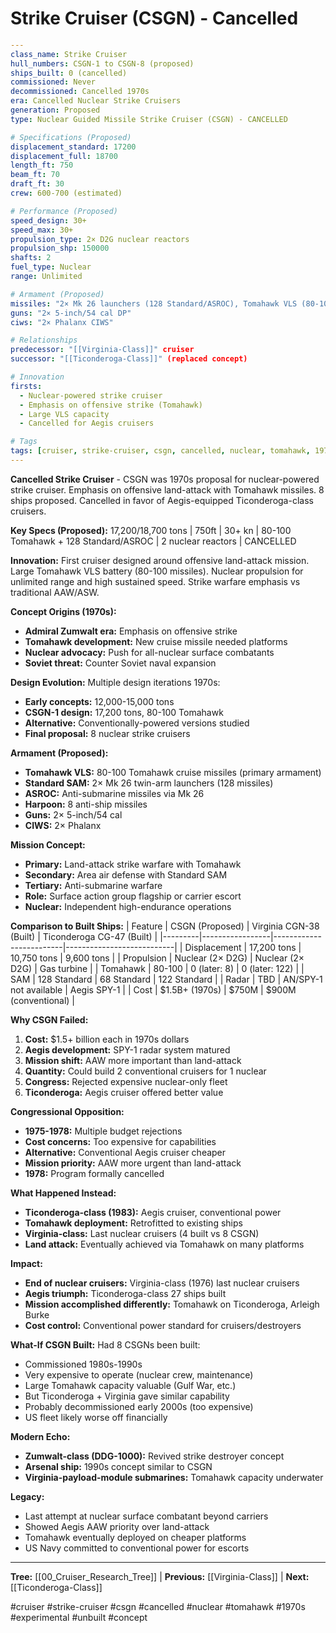# Strike Cruiser (CSGN) - Cancelled

```yaml
---
class_name: Strike Cruiser
hull_numbers: CSGN-1 to CSGN-8 (proposed)
ships_built: 0 (cancelled)
commissioned: Never
decommissioned: Cancelled 1970s
era: Cancelled Nuclear Strike Cruisers
generation: Proposed
type: Nuclear Guided Missile Strike Cruiser (CSGN) - CANCELLED

# Specifications (Proposed)
displacement_standard: 17200
displacement_full: 18700
length_ft: 750
beam_ft: 70
draft_ft: 30
crew: 600-700 (estimated)

# Performance (Proposed)
speed_design: 30+
speed_max: 30+
propulsion_type: 2× D2G nuclear reactors
propulsion_shp: 150000
shafts: 2
fuel_type: Nuclear
range: Unlimited

# Armament (Proposed)
missiles: "2× Mk 26 launchers (128 Standard/ASROC), Tomahawk VLS (80-100 cells), 8× Harpoon"
guns: "2× 5-inch/54 cal DP"
ciws: "2× Phalanx CIWS"

# Relationships
predecessor: "[[Virginia-Class]]" cruiser
successor: "[[Ticonderoga-Class]]" (replaced concept)

# Innovation
firsts:
  - Nuclear-powered strike cruiser
  - Emphasis on offensive strike (Tomahawk)
  - Large VLS capacity
  - Cancelled for Aegis cruisers

# Tags
tags: [cruiser, strike-cruiser, csgn, cancelled, nuclear, tomahawk, 1970s, experimental, unbuilt, concept]
---
```

**Cancelled Strike Cruiser** - CSGN was 1970s proposal for nuclear-powered strike cruiser. Emphasis on offensive land-attack with Tomahawk missiles. 8 ships proposed. Cancelled in favor of Aegis-equipped Ticonderoga-class cruisers.

**Key Specs (Proposed):** 17,200/18,700 tons | 750ft | 30+ kn | 80-100 Tomahawk + 128 Standard/ASROC | 2 nuclear reactors | CANCELLED

**Innovation:** First cruiser designed around offensive land-attack mission. Large Tomahawk VLS battery (80-100 missiles). Nuclear propulsion for unlimited range and high sustained speed. Strike warfare emphasis vs traditional AAW/ASW.

**Concept Origins (1970s):**
- **Admiral Zumwalt era:** Emphasis on offensive strike
- **Tomahawk development:** New cruise missile needed platforms
- **Nuclear advocacy:** Push for all-nuclear surface combatants
- **Soviet threat:** Counter Soviet naval expansion

**Design Evolution:**
Multiple design iterations 1970s:
- **Early concepts:** 12,000-15,000 tons
- **CSGN-1 design:** 17,200 tons, 80-100 Tomahawk
- **Alternative:** Conventionally-powered versions studied
- **Final proposal:** 8 nuclear strike cruisers

**Armament (Proposed):**
- **Tomahawk VLS:** 80-100 Tomahawk cruise missiles (primary armament)
- **Standard SAM:** 2× Mk 26 twin-arm launchers (128 missiles)
- **ASROC:** Anti-submarine missiles via Mk 26
- **Harpoon:** 8 anti-ship missiles
- **Guns:** 2× 5-inch/54 cal
- **CIWS:** 2× Phalanx

**Mission Concept:**
- **Primary:** Land-attack strike warfare with Tomahawk
- **Secondary:** Area air defense with Standard SAM
- **Tertiary:** Anti-submarine warfare
- **Role:** Surface action group flagship or carrier escort
- **Nuclear:** Independent high-endurance operations

**Comparison to Built Ships:**
| Feature | CSGN (Proposed) | Virginia CGN-38 (Built) | Ticonderoga CG-47 (Built) |
|---------|-----------------|-------------------------|---------------------------|
| Displacement | 17,200 tons | 10,750 tons | 9,600 tons |
| Propulsion | Nuclear (2× D2G) | Nuclear (2× D2G) | Gas turbine |
| Tomahawk | 80-100 | 0 (later: 8) | 0 (later: 122) |
| SAM | 128 Standard | 68 Standard | 122 Standard |
| Radar | TBD | AN/SPY-1 not available | Aegis SPY-1 |
| Cost | $1.5B+ (1970s) | $750M | $900M (conventional) |

**Why CSGN Failed:**
1. **Cost:** $1.5+ billion each in 1970s dollars
2. **Aegis development:** SPY-1 radar system matured
3. **Mission shift:** AAW more important than land-attack
4. **Quantity:** Could build 2 conventional cruisers for 1 nuclear
5. **Congress:** Rejected expensive nuclear-only fleet
6. **Ticonderoga:** Aegis cruiser offered better value

**Congressional Opposition:**
- **1975-1978:** Multiple budget rejections
- **Cost concerns:** Too expensive for capabilities
- **Alternative:** Conventional Aegis cruiser cheaper
- **Mission priority:** AAW more urgent than land-attack
- **1978:** Program formally cancelled

**What Happened Instead:**
- **Ticonderoga-class (1983):** Aegis cruiser, conventional power
- **Tomahawk deployment:** Retrofitted to existing ships
- **Virginia-class:** Last nuclear cruisers (4 built vs 8 CSGN)
- **Land attack:** Eventually achieved via Tomahawk on many platforms

**Impact:**
- **End of nuclear cruisers:** Virginia-class (1976) last nuclear cruisers
- **Aegis triumph:** Ticonderoga-class 27 ships built
- **Mission accomplished differently:** Tomahawk on Ticonderoga, Arleigh Burke
- **Cost control:** Conventional power standard for cruisers/destroyers

**What-If CSGN Built:**
Had 8 CSGNs been built:
- Commissioned 1980s-1990s
- Very expensive to operate (nuclear crew, maintenance)
- Large Tomahawk capacity valuable (Gulf War, etc.)
- But Ticonderoga + Virginia gave similar capability
- Probably decommissioned early 2000s (too expensive)
- US fleet likely worse off financially

**Modern Echo:**
- **Zumwalt-class (DDG-1000):** Revived strike destroyer concept
- **Arsenal ship:** 1990s concept similar to CSGN
- **Virginia-payload-module submarines:** Tomahawk capacity underwater

**Legacy:**
- Last attempt at nuclear surface combatant beyond carriers
- Showed Aegis AAW priority over land-attack
- Tomahawk eventually deployed on cheaper platforms
- US Navy committed to conventional power for escorts

---
**Tree:** [[00_Cruiser_Research_Tree]] | **Previous:** [[Virginia-Class]] | **Next:** [[Ticonderoga-Class]]

#cruiser #strike-cruiser #csgn #cancelled #nuclear #tomahawk #1970s #experimental #unbuilt #concept
